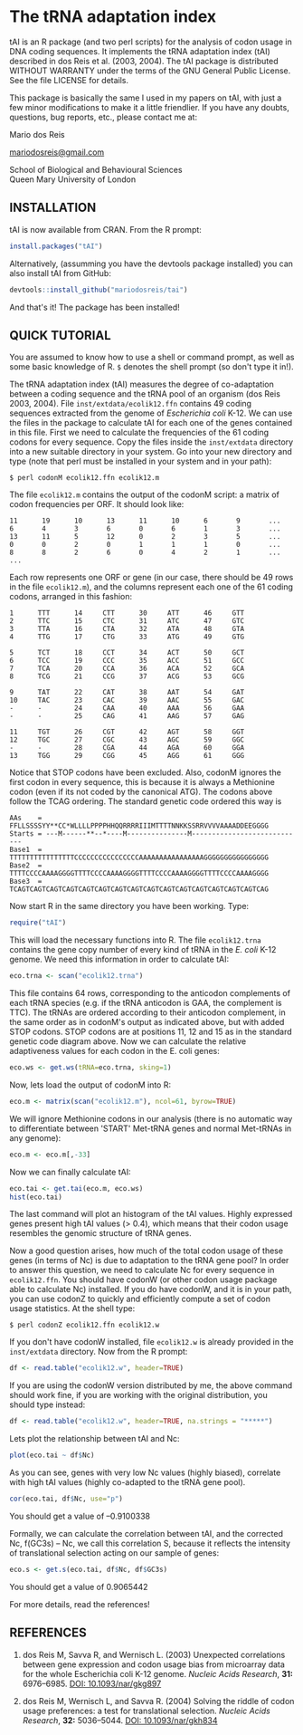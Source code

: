 # The tRNA adaptation index

tAI is an R package (and two perl scripts) for the analysis of codon usage in
DNA coding sequences. It implements the tRNA adaptation index (tAI) described in
dos Reis et al. (2003, 2004). The tAI package is distributed WITHOUT WARRANTY
under the terms of the GNU General Public License. See the file LICENSE for
details.

This package is basically the same I used in my papers on tAI, with just a few
minor modifications to make it a little friendlier. If you have any doubts,
questions, bug reports, etc., please contact me at:

Mario dos Reis

mariodosreis@gmail.com

School of Biological and Behavioural Sciences  
Queen Mary University of London


INSTALLATION
----------------------------------------------------------------------

tAI is now available from CRAN. From the R prompt:

~~~R
install.packages("tAI")
~~~

Alternatively, (assumming you have the devtools package installed) you can also install tAI from GitHub:

~~~R
devtools::install_github("mariodosreis/tai")
~~~

And that's it! The package has been installed!

QUICK TUTORIAL
----------------------------------------------------------------------

You are assumed to know how to use a shell or command prompt, as well as some
basic knowledge of R. `$` denotes the shell prompt (so don't type it in!).

The tRNA adaptation index (tAI) measures the degree of co-adaptation between a
coding sequence and the tRNA pool of an organism (dos Reis 2003, 2004). File
`inst/extdata/ecolik12.ffn` contains 49 coding sequences extracted from the
genome of *Escherichia coli* K-12. We can use the files in the package to
calculate tAI for each one of the genes contained in this file. First we need to
calculate the frequencies of the 61 coding codons for every sequence. Copy the
files inside the `inst/extdata` directory into a new suitable directory in your
system. Go into your new directory and type (note that perl must be installed in
your system and in your path):

~~~
$ perl codonM ecolik12.ffn ecolik12.m
~~~

The file `ecolik12.m` contains the output of the codonM script: a matrix of
codon frequencies per ORF. It should look like:

~~~
11      19      10      13      11      10      6       9       ...
6       4       3       6       0       6       1       3       ...
13      11      5       12      0       2       3       5       ...
0       0       2       0       1       1       1       0       ...
8       8       2       6       0       4       2       1       ...
...
~~~

Each row represents one ORF or gene (in our case, there should be 49 rows in the
file `ecolik12.m`), and the columns represent each one of the 61 coding codons,
arranged in this fashion:

~~~
1      TTT      14     CTT      30     ATT      46     GTT
2      TTC      15     CTC      31     ATC      47     GTC
3      TTA      16     CTA      32     ATA      48     GTA
4      TTG      17     CTG      33     ATG      49     GTG

5      TCT      18     CCT      34     ACT      50     GCT
6      TCC      19     CCC      35     ACC      51     GCC
7      TCA      20     CCA      36     ACA      52     GCA
8      TCG      21     CCG      37     ACG      53     GCG

9      TAT      22     CAT      38     AAT      54     GAT
10     TAC      23     CAC      39     AAC      55     GAC
-      -        24     CAA      40     AAA      56     GAA
-      -        25     CAG      41     AAG      57     GAG

11     TGT      26     CGT      42     AGT      58     GGT
12     TGC      27     CGC      43     AGC      59     GGC
-      -        28     CGA      44     AGA      60     GGA
13     TGG      29     CGG      45     AGG      61     GGG
~~~

Notice that STOP codons have been excluded. Also, codonM ignores the first codon
in every sequence, this is because it is always a Methionine codon (even if its
not coded by the canonical ATG). The codons above follow the TCAG ordering. The
standard genetic code ordered this way is

~~~
AAs    = FFLLSSSSYY**CC*WLLLLPPPPHHQQRRRRIIIMTTTTNNKKSSRRVVVVAAAADDEEGGGG
Starts = ---M------**--*----M---------------M----------------------------
Base1  = TTTTTTTTTTTTTTTTCCCCCCCCCCCCCCCCAAAAAAAAAAAAAAAAGGGGGGGGGGGGGGGG
Base2  = TTTTCCCCAAAAGGGGTTTTCCCCAAAAGGGGTTTTCCCCAAAAGGGGTTTTCCCCAAAAGGGG
Base3  = TCAGTCAGTCAGTCAGTCAGTCAGTCAGTCAGTCAGTCAGTCAGTCAGTCAGTCAGTCAGTCAG
~~~

Now start R in the same directory you have been working. Type:

~~~R
require("tAI")
~~~

This will load the necessary functions into R. The file `ecolik12.trna` contains
the gene copy number of every kind of tRNA in the *E. coli* K-12 genome. We need
this information in order to calculate tAI:

~~~R
eco.trna <- scan("ecolik12.trna")
~~~

This file contains 64 rows, corresponding to the anticodon complements of each
tRNA species (e.g. if the tRNA anticodon is GAA, the complement is TTC). The
tRNAs  are ordered according to their anticodon complement, in the same order as
in codonM's output as indicated above, but with added STOP codons. STOP codons
are at positions 11, 12 and 15 as in the standard genetic code diagram above.
Now we can calculate the relative adaptiveness values for each codon in the E.
coli genes:

~~~R
eco.ws <- get.ws(tRNA=eco.trna, sking=1)
~~~

Now, lets load the output of codonM into R:

~~~R
eco.m <- matrix(scan("ecolik12.m"), ncol=61, byrow=TRUE)
~~~

We will ignore Methionine codons in our analysis (there is no automatic way to
differentiate between 'START' Met-tRNA genes and normal Met-tRNAs in any
genome):

~~~R
eco.m <- eco.m[,-33]
~~~

Now we can finally calculate tAI:

~~~R
eco.tai <- get.tai(eco.m, eco.ws)
hist(eco.tai)
~~~

The last command will plot an histogram of the tAI values. Highly expressed
genes present high tAI values (> 0.4), which means that their codon usage
resembles the genomic structure of tRNA genes.

Now a good question arises, how much of the total codon usage of these genes (in
terms of Nc) is due to adaptation to the tRNA gene pool? In order to answer this
question, we need to calculate Nc for every sequence in `ecolik12.ffn`. You
should have codonW (or other codon usage package able to calculate Nc)
installed. If you do have codonW, and it is in your path, you can use codonZ to
quickly and efficiently compute a set of codon usage statistics. At the shell
type:

~~~
$ perl codonZ ecolik12.ffn ecolik12.w
~~~

If you don't have codonW installed, file `ecolik12.w` is already provided in the
`inst/extdata` directory. Now from the R prompt:

~~~R
df <- read.table("ecolik12.w", header=TRUE)
~~~

If you are using the codonW version distributed by me, the above command should
work fine, if you are working with the original distribution, you should type
instead:

~~~R
df <- read.table("ecolik12.w", header=TRUE, na.strings = "*****")
~~~

Lets plot the relationship between tAI and Nc:

~~~R
plot(eco.tai ~ df$Nc)
~~~

As you can see, genes with very low Nc values (highly biased), correlate with
high tAI values (highly co-adapted to the tRNA gene pool).

~~~R
cor(eco.tai, df$Nc, use="p")
~~~

You should get a value of –0.9100338

Formally, we can calculate the correlation between tAI, and the corrected Nc,
f(GC3s) – Nc, we call this correlation S, because it reflects the intensity of
translational selection acting on our sample of genes:

~~~R
eco.s <- get.s(eco.tai, df$Nc, df$GC3s)
~~~

You should get a value of 0.9065442

For more details, read the references!

REFERENCES
----------------------------------------------------------------------

1. dos Reis M, Savva R, and Wernisch L. (2003) Unexpected correlations between
gene expression and codon usage bias from microarray data for the whole
Escherichia coli K-12 genome. *Nucleic Acids Research*, **31:** 6976–6985.
[DOI: 10.1093/nar/gkg897](https://dx.doi.org/10.1093/nar/gkg897)

2. dos Reis M, Wernisch L, and Savva R. (2004) Solving the riddle of codon usage
preferences: a test for translational selection. *Nucleic Acids Research*,
**32:** 5036–5044.
[DOI: 10.1093/nar/gkh834](https://dx.doi.org/10.1093/nar/gkh834)
